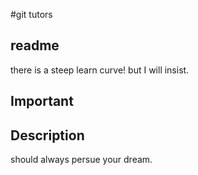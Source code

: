 #git tutors
## readme
there is a steep learn curve! but I will insist.

## Important

## Description
should always persue your dream.
